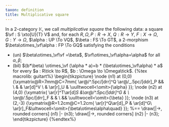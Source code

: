 ```yaml
---
taxon: definition
title: Multiplicative square
---
```


In a 2-category $\mathbb{K}$, we call *multiplicative square* the following data: a square $\vf : S \xto[U]{T} V$ and, for each $R,\Omega, P : R \to X$, $Q : R \to Y$, $F : X \to \Omega$, $G:Y\to \Omega$, $\alpha : UP \To VQ$, $\beta : FS \To GT$, a 2-morphism $\beta\otimes_\vf\alpha : FP \To GQ$ satisfying the conditions

  - (un) $\beta\otimes_\vf\vf =\beta$, $\vf\otimes_\vf\alpha=\alpha$ for all $\alpha,\beta$;
  - (bil) $(b*\beta) \otimes_\vf (\alpha * a)=b * (\beta\otimes_\vf\alpha) * a$ for every $a : R\tick \to R$, $b : \Omega \to \Omega\tick$.
{%tex macrolib: guitart%}
\begin{tikzpicture}
  \node (n1) at (0,0) {\xymatrix@R=7mm@C=7mm{
\ar@/^.5pc/[drr]^Q \ar@/_.5pc/[ddr]_P && \\
&  & \ar[d]^V \\
& \ar[r]_U & \uulltwocell<\omit>{\alpha}
}};
  \node (n2) at (4,0) {\xymatrix{
\ar[r]^T\ar[d]_S &\ar@/^.5pc/[ddr]^G &  \\
\ar@/_.5pc/[drr]_F &  & \\
&& \uulltwocell<\omit>{\beta}
}};
  \node (n3) at (2,-3) {\xymatrix@R=1.2cm@C=1.2cm{
\ar[r]^Q\ar[d]_P & \ar[d]^G\\
\ar[r]_F&\ultwocell<\omit>{\beta\otimes\alpha\quad}
}};
  %==
  \draw[|->, rounded corners] (n1) |- (n3);
  \draw[|->, rounded corners] (n2) |- (n3);
\end{tikzpicture}
{%endtex%}
